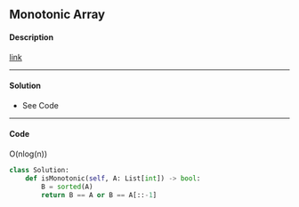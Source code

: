 ## Monotonic Array

#### Description

[link](https://leetcode.com/problems/advantage-shuffle/)

---

#### Solution

- See Code

---

#### Code

O(nlog(n))

```python
class Solution:
    def isMonotonic(self, A: List[int]) -> bool:
        B = sorted(A)
        return B == A or B == A[::-1]
```
